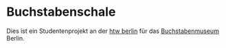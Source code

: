 # Buchstabenschale

Dies ist ein Studentenprojekt an der [htw berlin](https://www.htw-berlin.de/) für das [Buchstabenmuseum](https://www.buchstabenmuseum.de/) Berlin.
